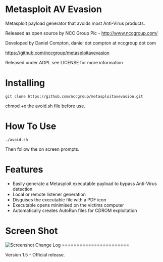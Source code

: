 Metasploit AV Evasion
=======================

Metasploit payload generator that avoids most Anti-Virus products.

Released as open source by NCC Group Plc - http://www.nccgroup.com/

Developed by Daniel Compton, daniel dot compton at nccgroup dot com

https://github.com/nccgroup/metasploitavevasion

Released under AGPL see LICENSE for more information


Installing    
=======================

    git clone https://github.com/nccgroup/metasploitavevasion.git

chmod +x the avoid.sh file before use.


How To Use	
=======================
    ./avoid.sh

Then follow the on screen prompts.

Features	
=======================

* Easily generate a Metasploit executable payload to bypass Anti-Virus detection
* Local or remote listener generation
* Disguises the executable file with a PDF icon
* Executable opens minimised on the victims computer
* Automatically creates AutoRun files for CDROM exploitation


Screen Shot    
=======================

<img src="http://commonexploits.com/tools/avoid/avoidscreenshot.png" alt="Screenshot" style="max-width:100%;">
Change Log
=======================

Version 1.5 - Official release.
